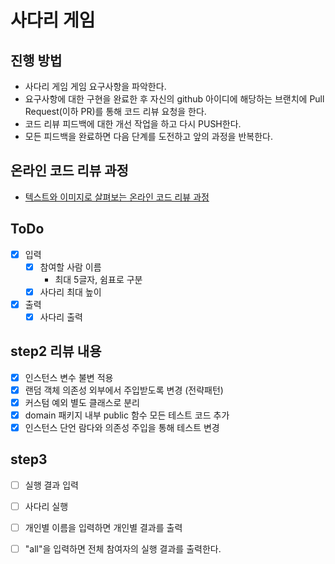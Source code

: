 # 사다리 게임
## 진행 방법
* 사다리 게임 게임 요구사항을 파악한다.
* 요구사항에 대한 구현을 완료한 후 자신의 github 아이디에 해당하는 브랜치에 Pull Request(이하 PR)를 통해 코드 리뷰 요청을 한다.
* 코드 리뷰 피드백에 대한 개선 작업을 하고 다시 PUSH한다.
* 모든 피드백을 완료하면 다음 단계를 도전하고 앞의 과정을 반복한다.

## 온라인 코드 리뷰 과정
* [텍스트와 이미지로 살펴보는 온라인 코드 리뷰 과정](https://github.com/nextstep-step/nextstep-docs/tree/master/codereview)

## ToDo

- [x] 입력
  - [x] 참여할 사람 이름
    - 최대 5글자, 쉼표로 구분
  - [x] 사다리 최대 높이
- [x] 출력
  - [x] 사다리 출력

## step2 리뷰 내용
- [x] 인스턴스 변수 불변 적용
- [x] 랜덤 객체 의존성 외부에서 주입받도록 변경 (전략패턴)
- [x] 커스텀 예외 별도 클래스로 분리
- [x] domain 패키지 내부 public 함수 모든 테스트 코드 추가
- [x] 인스턴스 단언 람다와 의존성 주입을 통해 테스트 변경  

## step3
- [ ] 실행 결과 입력
- [ ] 사다리 실행
 
- [ ] 개인별 이름을 입력하면 개인별 결과를 출력
- [ ] "all"을 입력하면 전체 참여자의 실행 결과를 출력한다.
